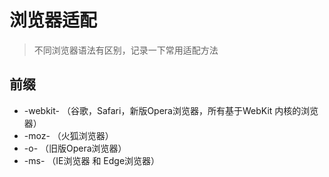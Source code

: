 # 浏览器适配

> 不同浏览器语法有区别，记录一下常用适配方法

## 前缀

- -webkit- （谷歌，Safari，新版Opera浏览器，所有基于WebKit 内核的浏览器）
- -moz- （火狐浏览器）
- -o- （旧版Opera浏览器）
- -ms- （IE浏览器 和 Edge浏览器）